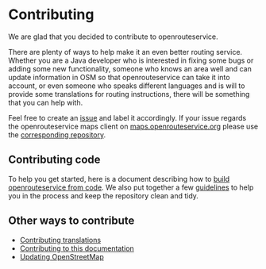 # Contributing

We are glad that you decided to contribute to openrouteservice.

There are plenty of ways to help make it an even better routing service.
Whether you are a Java developer who is interested in fixing
some bugs or adding some new functionality, someone who knows an area well and
can update information in OSM so that openrouteservice can take it into
account, or even someone who speaks different languages and is will to provide
some translations for routing instructions, there will be something that you
can help with.

Feel free to create an [issue](https://github.com/GIScience/openrouteservice/issues) and label it accordingly.
If your issue regards the openrouteservice maps client on [maps.openrouteservice.org](https://maps.openrouteservice.org)
please use the [corresponding repository](https://github.com/GIScience/ors-map-client/issues).

## Contributing code

To help you get started, here is a document describing how
to [build openrouteservice from code](/run-instance/building-from-source.md).
We also put together a few [guidelines](https://github.com/GIScience/openrouteservice/blob/main/CONTRIBUTE.md)
to help you in the process and keep the repository clean and tidy.

## Other ways to contribute

* [Contributing translations](contributing-translations)
* [Contributing to this documentation](backend-documentation)
* [Updating OpenStreetMap](https://wiki.openstreetmap.org/wiki/Beginners%27_guide)
